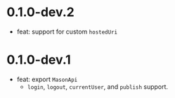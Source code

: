 # 0.1.0-dev.2

- feat: support for custom `hostedUri`

# 0.1.0-dev.1

- feat: export `MasonApi`
  - `login`, `logout`, `currentUser`, and `publish` support.
